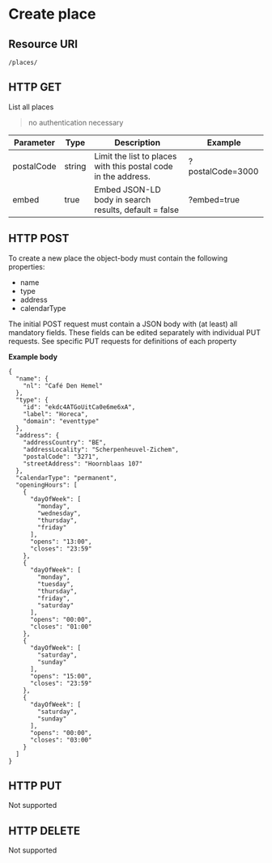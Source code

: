 ---
---

# Create place

## Resource URI

```
/places/
```

## HTTP GET

List all places
> no authentication necessary

| Parameter	| Type | Description | Example |
| -- |--|--|--|
| postalCode | string | Limit the list to places with this postal code in the address. |?postalCode=3000|
| embed | true | Embed JSON-LD body in search results, default = false |?embed=true|

## HTTP POST

To create a new place the object-body must contain the following properties:
- name
- type
- address
- calendarType


The initial POST request must contain a JSON body with (at least) all mandatory fields. These fields can be edited separately with individual PUT requests.
See specific PUT requests for definitions of each property

**Example body**

```
{
  "name": {
    "nl": "Café Den Hemel"
  },
  "type": {
    "id": "ekdc4ATGoUitCa0e6me6xA",
    "label": "Horeca",
    "domain": "eventtype"
  },
  "address": {
    "addressCountry": "BE",
    "addressLocality": "Scherpenheuvel-Zichem",
    "postalCode": "3271",
    "streetAddress": "Hoornblaas 107"
  },
  "calendarType": "permanent",
  "openingHours": [
    {
      "dayOfWeek": [
        "monday",
        "wednesday",
        "thursday",
        "friday"
      ],
      "opens": "13:00",
      "closes": "23:59"
    },
    {
      "dayOfWeek": [
        "monday",
        "tuesday",
        "thursday",
        "friday",
        "saturday"
      ],
      "opens": "00:00",
      "closes": "01:00"
    },
    {
      "dayOfWeek": [
        "saturday",
        "sunday"
      ],
      "opens": "15:00",
      "closes": "23:59"
    },
    {
      "dayOfWeek": [
        "saturday",
        "sunday"
      ],
      "opens": "00:00",
      "closes": "03:00"
    }
  ]
}
```

## HTTP PUT

Not supported

## HTTP DELETE

Not supported

